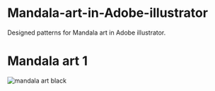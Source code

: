 # Mandala-art-in-Adobe-illustrator
Designed patterns for Mandala art in Adobe illustrator.
# Mandala art 1
![mandala art black](https://github.com/user-attachments/assets/e2ac6eb0-70b0-484c-9c25-b6a2f4256f7f)
